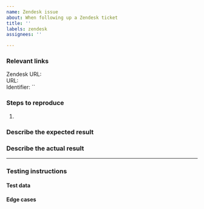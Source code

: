 ```yaml
---
name: Zendesk issue
about: When following up a Zendesk ticket
title: ''
labels: zendesk
assignees: ''

---
```


<!--
Check the following when creating an issue:
* Did you add a proper title?
  * Start with a verb e.g. _Fix_ or _Update_ (imperative mood)
  * Only a capital at the start of the title (except for brand names e.g. _GitHub_)
  * No punctuation
* Did you add it in the right project ([Development](https://github.com/orgs/Phished-BV/projects/2/views/1))?
* Did you add the correct labels?
-->

### Relevant links

Zendesk URL: 
<br />URL: 
<br />Identifier: ``

### Steps to reproduce

1. 

### Describe the expected result

### Describe the actual result
<!-- Consider including specification, product documentation, design, screenshots, videos -->

---

### Testing instructions
<!-- Affected areas and expected result are already described above -->

#### Test data
<!-- Database tables, SQL query to run, sample data to use, environment variables, feature flags, Postman collection, permissions -->

#### Edge cases
<!-- Non-happy paths that should be tested -->
